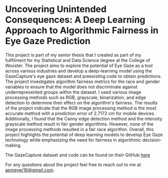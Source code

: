 # Uncovering Unintended Consequences: A Deep Learning Approach to Algorithmic Fairness in Eye Gaze Prediction
This project is part of my senior thesis that I created as part of my fullfilment for my Statistical and Data Science degree at the College of Wooster.
The project aims to explore the potential of Eye Gaze as a tool across various industries and develop a deep-learning model using the GazeCapture's eye gaze dataset and preexisting code to obtain predictions. The project investigates algorithm fairness metrics for the race and gender variables to ensure that the model does not discriminate against underrepresented groups within the dataset. I used various image processing methods such as RGB, grayscale, binarization, and edge detection to determine their effect on the algorithm's fairness. The results of the project indicate that the RGB image processing method is the most accurate method with a prediction error of 2.7172 cm for mobile devices. Additionally, I found that the Canny edge detection method and the intensity grayscale method result in fair gender algorithms. However, none of the image processing methods resulted in a fair race algorithm. Overall, this project highlights the potential of deep learning models to develop Eye Gaze technology while emphasizing the need for fairness in algorithmic decision-making.

The GazeCapture dataset and code can be found on their GitHub [here](https://github.com/CSAILVision/GazeCapture)

For any questions about the project feel free to reach out to me at apmeyer16@gmail.com.
